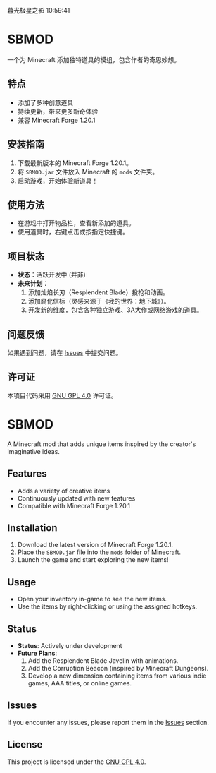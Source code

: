暮光极星之影 10:59:41
# SBMOD

一个为 Minecraft 添加独特道具的模组，包含作者的奇思妙想。

## 特点
- 添加了多种创意道具  
- 持续更新，带来更多新奇体验  
- 兼容 Minecraft Forge 1.20.1

## 安装指南
1. 下载最新版本的 Minecraft Forge 1.20.1。
2. 将 `SBMOD.jar` 文件放入 Minecraft 的 `mods` 文件夹。
3. 启动游戏，开始体验新道具！

## 使用方法
- 在游戏中打开物品栏，查看新添加的道具。
- 使用道具时，右键点击或按指定快捷键。

## 项目状态
- **状态**：活跃开发中  (并非)
- **未来计划**：
  1. 添加灿焰长刃（Resplendent Blade）投枪和动画。
  2. 添加腐化信标（灵感来源于《我的世界：地下城》）。
  3. 开发新的维度，包含各种独立游戏、3A大作或网络游戏的道具。

## 问题反馈
如果遇到问题，请在 [Issues](https://github.com/ExtremeNovaIX/SBCraftMod/issues) 中提交问题。

## 许可证
本项目代码采用 [GNU GPL 4.0](LICENSE) 许可证。
# SBMOD

A Minecraft mod that adds unique items inspired by the creator's imaginative ideas.

## Features
- Adds a variety of creative items  
- Continuously updated with new features  
- Compatible with Minecraft Forge 1.20.1

## Installation
1. Download the latest version of Minecraft Forge 1.20.1.
2. Place the `SBMOD.jar` file into the `mods` folder of Minecraft.
3. Launch the game and start exploring the new items!

## Usage
- Open your inventory in-game to see the new items.
- Use the items by right-clicking or using the assigned hotkeys.

## Status
- **Status**: Actively under development  
- **Future Plans**:
  1. Add the Resplendent Blade Javelin with animations.
  2. Add the Corruption Beacon (inspired by Minecraft Dungeons).
  3. Develop a new dimension containing items from various indie games, AAA titles, or online games.

## Issues
If you encounter any issues, please report them in the [Issues](https://github.com/ExtremeNovaIX/SBCraftMod/issues) section.

## License
This project is licensed under the [GNU GPL 4.0](LICENSE).

